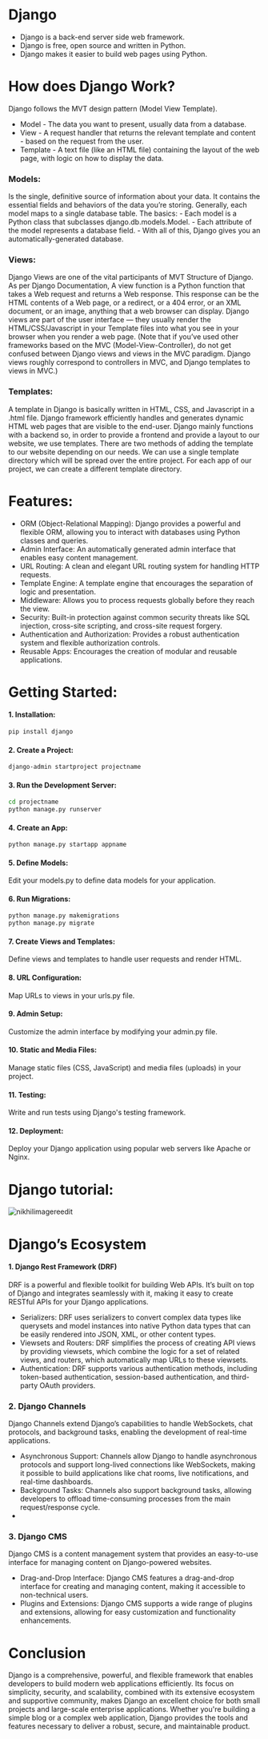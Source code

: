    # Django
-  Django is a back-end server side web framework.
-  Django is free, open source and written in Python.
- Django makes it easier to build web pages using Python.

# How does Django Work?
  Django follows the MVT design pattern (Model View Template).
-  Model - The data you want to present, usually data from a database.
-  View - A request handler that returns the relevant template and content - based on the request from the user.
-  Template - A text file (like an HTML file) containing the layout of the web page, with logic on how to display the data.
 ### Models:  
   Is the single, definitive source of information about your data. It contains the essential fields and behaviors of the data you’re storing. Generally, each model maps to a single database table.
The basics: - Each model is a Python class that subclasses django.db.models.Model.
            - Each attribute of the model represents a database field.
            - With all of this, Django gives you an automatically-generated database.

  ### Views:
  Django Views are one of the vital participants of MVT Structure of Django. As per Django Documentation, A view function is a Python function that takes a Web request and returns a Web response. This response can be the HTML contents of a Web page, or a redirect, or a 404 error, or an XML document, or an image, anything that a web browser can display. 
Django views are part of the user interface — they usually render the HTML/CSS/Javascript in your Template files into what you see in your browser when you render a web page. (Note that if you’ve used other frameworks based on the MVC (Model-View-Controller), do not get confused between Django views and views in the MVC paradigm. Django views roughly correspond to controllers in MVC, and Django templates to views in MVC.)

  ### Templates:
   A template in Django is basically written in HTML, CSS, and Javascript in a .html file. Django framework efficiently handles and generates dynamic HTML web pages that are visible to the end-user. Django mainly functions with a backend so, in order to provide a frontend and provide a layout to our website, we use templates. There are two methods of adding the template to our website depending on our needs.
We can use a single template directory which will be spread over the entire project. For each app of our project, we can create a different template directory.

  # Features:
- ORM (Object-Relational Mapping): Django provides a powerful and flexible ORM, allowing you to interact with databases using Python classes and queries.
- Admin Interface: An automatically generated admin interface that enables easy content management.
- URL Routing: A clean and elegant URL routing system for handling HTTP requests.
- Template Engine: A template engine that encourages the separation of logic and presentation.
- Middleware: Allows you to process requests globally before they reach the view.
- Security: Built-in protection against common security threats like SQL injection, cross-site scripting, and cross-site request forgery.
- Authentication and Authorization: Provides a robust authentication system and flexible authorization controls.
- Reusable Apps: Encourages the creation of modular and reusable applications.

# Getting Started:
#### 1.  Installation:

```bash
pip install django
```

#### 2.  Create a Project:

```bash
django-admin startproject projectname
```

#### 3.  Run the Development Server:

```bash
cd projectname
python manage.py runserver

```

#### 4.  Create an App:

```bash
python manage.py startapp appname

```
#### 5.  Define Models:
Edit your models.py to define data models for your application.

#### 6.  Run Migrations:

```bash
python manage.py makemigrations
python manage.py migrate

```
#### 7.  Create Views and Templates:
Define views and templates to handle user requests and render HTML.

#### 8.  URL Configuration:
Map URLs to views in your urls.py file.

#### 9.  Admin Setup:
Customize the admin interface by modifying your admin.py file.

#### 10.  Static and Media Files:
Manage static files (CSS, JavaScript) and media files (uploads) in your project.

#### 11.  Testing:
Write and run tests using Django's testing framework.

#### 12.  Deployment:
Deploy your Django application using popular web servers like Apache or Nginx.

# Django tutorial:
![nikhilimagereedit](https://github.com/SoukainaGourram/Django/assets/135123227/086611bc-fa6c-47d5-ab0a-1dfe8a53b1f5)

# Django’s Ecosystem
#### 1. Django Rest Framework (DRF)
  DRF is a powerful and flexible toolkit for building Web APIs. It’s built on top of Django and integrates seamlessly with it, making it easy to create RESTful APIs for your Django applications.

  - Serializers: DRF uses serializers to convert complex data types like querysets and model instances into native Python data types that can be easily rendered into JSON, XML, or other content types.
  - Viewsets and Routers: DRF simplifies the process of creating API views by providing viewsets, which combine the logic for a set of related views, and routers, which automatically map URLs to these viewsets.
  - Authentication: DRF supports various authentication methods, including token-based authentication, session-based authentication, and third-party OAuth providers.
### 2. Django Channels
Django Channels extend Django’s capabilities to handle WebSockets, chat protocols, and background tasks, enabling the development of real-time applications.

  - Asynchronous Support: Channels allow Django to handle asynchronous protocols and support long-lived connections like WebSockets, making it possible to build applications like chat rooms, live notifications, and real-time dashboards.
  - Background Tasks: Channels also support background tasks, allowing developers to offload time-consuming processes from the main request/response cycle.
  - 
### 3. Django CMS
Django CMS is a content management system that provides an easy-to-use interface for managing content on Django-powered websites.

 - Drag-and-Drop Interface: Django CMS features a drag-and-drop interface for creating and managing content, making it accessible to non-technical users.
 - Plugins and Extensions: Django CMS supports a wide range of plugins and extensions, allowing for easy customization and functionality enhancements.


  #  Conclusion
Django is a comprehensive, powerful, and flexible framework that enables developers to build modern web applications efficiently. Its focus on simplicity, security, and scalability, combined with its extensive ecosystem and supportive community, makes Django an excellent choice for both small projects and large-scale enterprise applications. Whether you're building a simple blog or a complex web application, Django provides the tools and features necessary to deliver a robust, secure, and maintainable product.





